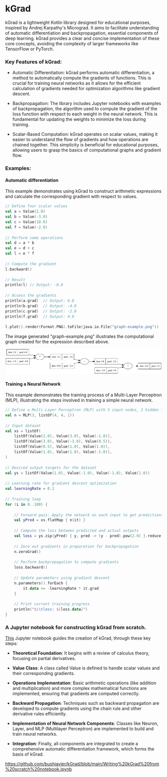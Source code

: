 # kGrad

kGrad is a lightweight Kotlin library designed for educational purposes, inspired by Andrej Karpathy's Micrograd. It aims to facilitate understanding of automatic differentiation and backpropagation, essential components of deep learning. kGrad provides a clear and concise implementation of these core concepts, avoiding the complexity of larger frameworks like TensorFlow or PyTorch.

### Key Features of kGrad:

- Automatic Differentiation: kGrad performs automatic differentiation, a method to automatically compute the gradients of functions. This is crucial for training neural networks as it allows for the efficient calculation of gradients needed for optimization algorithms like gradient descent.

- Backpropagation: The library includes Jupyter notebooks with examples of backpropagation, the algorithm used to compute the gradient of the loss function with respect to each weight in the neural network. This is fundamental for updating the weights to minimize the loss during training.

- Scalar-Based Computation: kGrad operates on scalar values, making it easier to understand the flow of gradients and how operations are chained together. This simplicity is beneficial for educational purposes, allowing users to grasp the basics of computational graphs and gradient flow.

### Examples:

#### Automatic differentiation

This example demonstrates using kGrad to construct arithmetic expressions and calculate the corresponding gradient with respect to values.

```kotlin
// Define four scalar values
val a = Value(2.0)
val b = Value(-3.0)
val c = Value(10.0)
val f = Value(-2.0)

// Perform some operations
val d = a * b
val e = d + c
val l = e * f

// Compute the gradient
l.backward()

// Result
println(l) // Output: -8.0

// Access the gradients
println(a.grad)  // Output: 6.0
println(b.grad)  // Output: -4.0
println(c.grad)  // Output: -2.0
println(f.grad)  // Output: 4.0

l.plot().render(Format.PNG).toFile(java.io.File("graph-example.png"))

```
The image generated "graph-example.png" illustrates the computational graph created for the expression described above.

![alt text](https://github.com/bushjavier/kGrad/blob/main/graph-example.png?raw=true)

#### Training a Neural Network

This example demonstrates the training process of a Multi-Layer Perceptron (MLP), illustrating the steps involved in training a simple neural network.

```kotlin
// Define a Multi-Layer Perceptron (MLP) with 3 input nodes, 2 hidden layers with 4 nodes each, and 1 output node.
val n = MLP(3, listOf(4, 4, 1))

// Input dataset
val xs = listOf(
    listOf(Value(2.0), Value(3.0), Value(-1.0)),
    listOf(Value(3.0), Value(-1.0), Value(0.5)),
    listOf(Value(0.5), Value(1.0), Value(1.0)),
    listOf(Value(1.0), Value(1.0), Value(-1.0)),
)

// Desired output targets for the dataset
val ys = listOf(Value(1.0), Value(-1.0), Value(-1.0), Value(1.0))

// Learning rate for gradient descent optimization
val learningRate = 0.1

// Training loop
for (i in 0..100) {

    // Forward pass: Apply the network on each input to get predictions
    val yPred = xs.flatMap { n(it) }

    // Compute the loss between predicted and actual outputs
    val loss = ys.zip(yPred) { y, pred -> (y - pred).pow(2.0) }.reduce { a, b -> a + b }

    // Zero out gradients in preparation for backpropagation
    n.zeroGrad()

    // Perform backpropagation to compute gradients
    loss.backward()

    // Update parameters using gradient descent
    n.parameters().forEach {
        it.data += -learningRate * it.grad
    }

    // Print current training progress
    println("$i\tloss: ${loss.data}")
}
```

### A Jupyter notebook for constructing kGrad from scratch.

[This](https://github.com/bushjavier/kGrad/blob/main/Writing%20kGrad%20from%20scratch%20notebook.ipynb) Jupyter notebook guides the creation of kGrad, through these key steps:

- **Theoretical Foundation**: It begins with a review of calculus theory, focusing on partial derivatives.

- **Value Class**: A class called Value is defined to handle scalar values and their corresponding gradients.

- **Operations Implementation**: Basic arithmetic operations (like addition and multiplication) and more complex mathematical functions are implemented, ensuring that gradients are computed correctly.

- **Backward Propagation**: Techniques such as backward propagation are developed to compute gradients using the chain rule and other derivative rules efficiently.

- **Implementation of Neural Network Components**: Classes like Neuron, Layer, and MLP (Multilayer Perceptron) are implemented to build and train neural networks.

- **Integration**: Finally, all components are integrated to create a comprehensive automatic differentiation framework, which forms the basis of kGrad.

https://github.com/bushjavier/kGrad/blob/main/Writing%20kGrad%20from%20scratch%20notebook.ipynb
